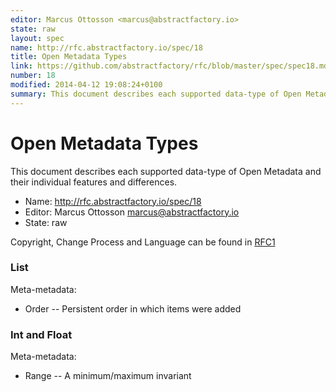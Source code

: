 ```yaml
---
editor: Marcus Ottosson <marcus@abstractfactory.io>
state: raw
layout: spec
name: http://rfc.abstractfactory.io/spec/18
title: Open Metadata Types
link: https://github.com/abstractfactory/rfc/blob/master/spec/spec18.md
number: 18
modified: 2014-04-12 19:08:24+0100
summary: This document describes each supported data-type of Open Metadata and their individual features and differences.
---
```


# Open Metadata Types

This document describes each supported data-type of Open Metadata and their individual features and differences.

* Name: http://rfc.abstractfactory.io/spec/18
* Editor: Marcus Ottosson <marcus@abstractfactory.io>
* State: raw

Copyright, Change Process and Language can be found in [RFC1](http://rfc.abstractfactory.io/spec/1)

### List

Meta-metadata:

* Order -- Persistent order in which items were added

### Int and Float

Meta-metadata:

* Range	-- A minimum/maximum invariant